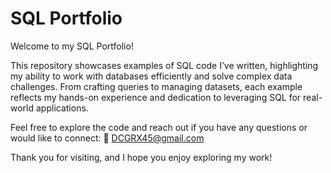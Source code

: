 # SQL Portfolio  

Welcome to my SQL Portfolio!  

This repository showcases examples of SQL code I’ve written, highlighting my ability to work with databases efficiently and solve complex data challenges. From crafting queries to managing datasets, each example reflects my hands-on experience and dedication to leveraging SQL for real-world applications.  

Feel free to explore the code and reach out if you have any questions or would like to connect: 📧 [DCGRX45@gmail.com](mailto:DCGRX45@gmail.com)  

Thank you for visiting, and I hope you enjoy exploring my work! 
